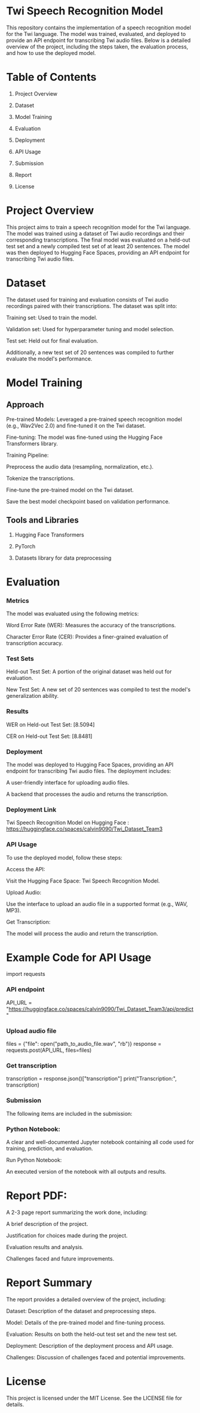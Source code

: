 # Twi Speech Recognition Model
This repository contains the implementation of a speech recognition model for the Twi language. The model was trained, evaluated, and deployed to provide an API endpoint for transcribing Twi audio files. Below is a detailed overview of the project, including the steps taken, the evaluation process, and how to use the deployed model.

# Table of Contents

1. Project Overview

2. Dataset

3. Model Training

4. Evaluation

5. Deployment

6. API Usage

7. Submission

8. Report

9. License

# Project Overview
This project aims to train a speech recognition model for the Twi language. The model was trained using a dataset of Twi audio recordings and their corresponding transcriptions. The final model was evaluated on a held-out test set and a newly compiled test set of at least 20 sentences. The model was then deployed to Hugging Face Spaces, providing an API endpoint for transcribing Twi audio files.

# Dataset
The dataset used for training and evaluation consists of Twi audio recordings paired with their transcriptions. The dataset was split into:

Training set: Used to train the model.

Validation set: Used for hyperparameter tuning and model selection.

Test set: Held out for final evaluation.

Additionally, a new test set of 20 sentences was compiled to further evaluate the model's performance.

# Model Training
## Approach
Pre-trained Models: Leveraged a pre-trained speech recognition model (e.g., Wav2Vec 2.0) and fine-tuned it on the Twi dataset.

Fine-tuning: The model was fine-tuned using the Hugging Face Transformers library.

Training Pipeline:

Preprocess the audio data (resampling, normalization, etc.).

Tokenize the transcriptions.

Fine-tune the pre-trained model on the Twi dataset.

Save the best model checkpoint based on validation performance.

## Tools and Libraries
1. Hugging Face Transformers

2. PyTorch

3. Datasets library for data preprocessing

# Evaluation
### Metrics
The model was evaluated using the following metrics:

Word Error Rate (WER): Measures the accuracy of the transcriptions.

Character Error Rate (CER): Provides a finer-grained evaluation of transcription accuracy.

### Test Sets
Held-out Test Set: A portion of the original dataset was held out for evaluation.

New Test Set: A new set of 20 sentences was compiled to test the model's generalization ability.

### Results
WER on Held-out Test Set: [8.5094]

CER on Held-out Test Set: [8.8481]


### Deployment
The model was deployed to Hugging Face Spaces, providing an API endpoint for transcribing Twi audio files. The deployment includes:

A user-friendly interface for uploading audio files.

A backend that processes the audio and returns the transcription.

### Deployment Link
Twi Speech Recognition Model on Hugging Face : https://huggingface.co/spaces/calvin9090/Twi_Dataset_Team3

### API Usage
To use the deployed model, follow these steps:

Access the API:

Visit the Hugging Face Space: Twi Speech Recognition Model.

Upload Audio:

Use the interface to upload an audio file in a supported format (e.g., WAV, MP3).

Get Transcription:

The model will process the audio and return the transcription.

# Example Code for API Usage

import requests

### API endpoint
API_URL = "https://huggingface.co/spaces/calvin9090/Twi_Dataset_Team3/api/predict"

### Upload audio file
files = {"file": open("path_to_audio_file.wav", "rb")}
response = requests.post(API_URL, files=files)

### Get transcription
transcription = response.json()["transcription"]
print("Transcription:", transcription)

### Submission
The following items are included in the submission:

### Python Notebook:

A clear and well-documented Jupyter notebook containing all code used for training, prediction, and evaluation.

Run Python Notebook:

An executed version of the notebook with all outputs and results.

# Report PDF:

A 2-3 page report summarizing the work done, including:

A brief description of the project.

Justification for choices made during the project.

Evaluation results and analysis.

Challenges faced and future improvements.

# Report Summary
The report provides a detailed overview of the project, including:

Dataset: Description of the dataset and preprocessing steps.

Model: Details of the pre-trained model and fine-tuning process.

Evaluation: Results on both the held-out test set and the new test set.

Deployment: Description of the deployment process and API usage.

Challenges: Discussion of challenges faced and potential improvements.

# License
This project is licensed under the MIT License. See the LICENSE file for details.
